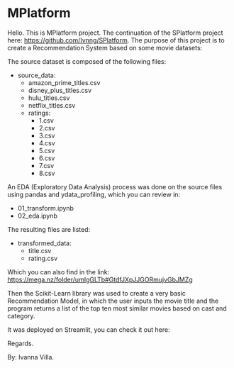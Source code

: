 # MPlatform

Hello. This is MPlatform project. The continuation of the SPlatform project here: https://github.com/Ivnng/SPlatform.
The purpose of this project is to create a Recommendation System based on some movie datasets:

The source dataset is composed of the following files:

* source_data:
  * amazon_prime_titles.csv
  * disney_plus_titles.csv
  * hulu_titles.csv
  * netflix_titles.csv
  * ratings:
    * 1.csv
    * 2.csv
    * 3.csv
    * 4.csv
    * 5.csv
    * 6.csv
    * 7.csv
    * 8.csv
    
An EDA (Exploratory Data Analysis) process was done on the source files using pandas and ydata_profiling, which you can review in:
* 01_transform.ipynb
* 02_eda.ipynb

The resulting files are listed:
* transformed_data:
  * title.csv
  * rating.csv
  
 Which you can also find in the link: https://mega.nz/folder/umIgGLTb#GtdfJXpJJGORmujvGbJMZg
 
 Then the Scikit-Learn library was used to create a very basic Recommendation Model, in which the user inputs the movie title and the program returns a list of the top ten most similar movies based on cast and category.
 
 It was deployed on Streamlit, you can check it out here:
 
 Regards.
 
 By: Ivanna Villa.
